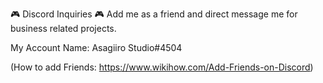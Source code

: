 🎮 Discord Inquiries 🎮
Add me as a friend and direct message me for business related projects.

My Account Name: Asagiiro Studio#4504

(How to add Friends: https://www.wikihow.com/Add-Friends-on-Discord)